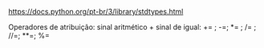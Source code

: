 <https://docs.python.org/pt-br/3/library/stdtypes.html>

Operadores de atribuição:
sinal aritmético + sinal de igual:
+= ; -=; *= ; /= ; //=; **=; %=
